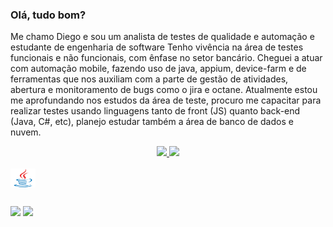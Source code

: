 ### Olá, tudo bom?

Me chamo Diego e sou um analista de testes de qualidade e automação e estudante de engenharia de software
 Tenho vivência na área de testes funcionais e não funcionais, com ênfase no setor bancário. Cheguei a atuar com automação mobile, fazendo uso de java, appium, device-farm e de ferramentas que nos auxiliam com a parte de gestão de atividades, abertura e monitoramento de bugs como o jira e octane.
 Atualmente estou me aprofundando nos estudos da área de teste, procuro me capacitar para realizar testes usando linguagens tanto de front (JS) quanto
back-end (Java, C#, etc), planejo estudar também a área de banco de dados e nuvem.

<div align="center">
  <a href="https://github.com/diegozitto">
  <img height="180em" src="https://github-readme-stats.vercel.app/api?username=diegozitto&theme=midnight-purple&show_icons=true"/>
  <img height="180em" src="https://github-readme-stats.vercel.app/api/top-langs/?username=diegozitto&layout=compact&langs_count=7&theme=midnight-purple"/>
</div>

<div style="display: inline_block"><br>
  <img align="center" alt="Diego-Java" height="30" width="40" src="https://raw.githubusercontent.com/devicons/devicon/master/icons/java/java-original.svg"> 
</div>

##
 
<div>  
  <a href = "mailto:diegomirandazito@gmail.com"><img src="https://img.shields.io/badge/-Gmail-%23333?style=for-the-badge&logo=gmail&logoColor=white" target="_blank"></a>
  <a href="https://www.linkedin.com/in/diego-zito" target="_blank"><img src="https://img.shields.io/badge/-LinkedIn-%230077B5?style=for-the-badge&logo=linkedin&logoColor=white" target="_blank"></a> 
 
</div>
